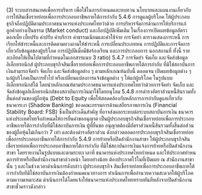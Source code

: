 (3) ระบบสารสนเทศเพื่อการบริหาร เพื่อใช้ในการกำหนดและทบทวน
นโยบายและแผนงานเกี่ยวกับการให้สินเชื่อรายย่อยเพื่อการประกอบอาชีพภายใต้การกํากับ
5.4.6 การดูแลผู้บริโภค
ให้ผู้ประกอบธุรกิจถือปฏิบัติตามประกาศธนาคารแห่งประเทศไทยว่าด้วย
การบริหารจัดการด้านการให้บริการแก่ลูกค้าอย่างเป็นธรรม (Market conduct) และถือปฏิบัติเพิ่มเติม
ในเรื่องการเปิดเผยข้อมูลอัตราดอกเบี้ย เบี้ยปรับ ค่าปรับ ค่าบริการ ค่าธรรมเนียมและค่าใช้จ่าย การจัดทำ
ตารางแสดงภาระหนี้ การเรียกให้ชำระหนี้และการติดตามทวงถามให้ชำระหนี้ การเปลี่ยนประเภทหน
การปฏิบัติและการจัดการเกี่ยวกับข้อมูลของผู้บริโภค การปฏิบัติเมื่อมีข้อร้องเรียน และการประกอบการ
นอกสถานที่ ทั้งนี้ รายละเอียดให้เป็นไปตามที่กำหนดในเอกสารแนบ 3
ratio)
5.4.7 การจัดทํา จัดเก็บ และจัดส่งข้อมูลอิเล็กทรอนิกส์
ผู้ประกอบธุรกิจสินเชื่อรายย่อยเพื่อการประกอบอาชีพภายใต้การกำกับ
ที่มิใช่สถาบันการเงินสามารถจัดทำ จัดเก็บ และจัดส่งข้อมูลต่าง ๆ ตามหลักเกณฑ์ฉบับนี้ ตลอดจน
เปิดเผยข้อมูลต่าง ๆ แก่ผู้บริโภคเป็นการทั่วไป หรือเปลี่ยนแปลงการแจ้งข้อมูลต่าง ๆ ให้แก่ผู้บริโภค
ในรูปแบบอิเล็กทรอนิกส์ได้ โดยนำหลักเกณฑ์ตามประกาศธนาคารแห่งประเทศไทยว่าด้วยการจัดทำ
จัดเก็บ และจัดส่งข้อมูลอิเล็กทรอนิกส์ของสถาบันการเงินมาใช้โดยอนุโลม
5.4.8 การดำรงอัตราส่วนหนี้สินรวมทั้งสิ้นต่อส่วนของผู้ถือหุ้น (Debt to Equity
เพื่อให้สอดคล้องกับหลักการการกำกับดูแลเกี่ยวกับธนาคารเงา (Shadow
Banking) ของคณะกรรมการด้านเสถียรภาพการเงิน (Financial Stability Board: FSB) ซึ่งเป็นประเด็นสำคัญ
ที่อาจส่งผลกระทบต่อระบบสถาบันการเงิน ธนาคารแห่งประเทศไทยจึงกำหนดให้การยื่นคำขออนุญาต
เป็นผู้ประกอบธุรกิจสินเชื่อรายย่อยเพื่อการประกอบอาชีพภายใต้การกำกับที่มิใช่สถาบันการเงิน ผู้ที่ยื่นขอ
อนุญาตต้องมีอัตราส่วนหนี้สินรวมทั้งสิ้นต่อส่วนของผู้ถือหุ้นไม่เกินกว่า 7 เท่า และต้องดำรงอัตราส่วน
ดังกล่าวตลอดการประกอบธุรกิจสินเชื่อรายย่อยเพื่อการประกอบอาชีพภายใต้การกํากับ
5.4.9 การย้ายหรือปิดสำนักงานสาขา
ให้ผู้ประกอบธุรกิจสินเชื่อรายย่อยเพื่อการประกอบอาชีพภายใต้การกำกับ
ที่มิใช่สถาบันการเงินแจ้งการย้ายหรือปิดสำนักงานสาขา โดยรายงานในรูปแบบและตามระยะเวลาที่
ธนาคารแห่งประเทศไทยกําหนด และให้ประกาศทําหนดการย้ายหรือปิดสํานักงานสาขาล่วงหน้า โดยอย่างน้อย
ต้องประกาศไว้ในที่เปิดเผย ณ สํานักงานสาขานั้น ๆ และในช่วงเวลาดำเนินการดังกล่าว ผู้ประกอบธุรกิจ
สินเชื่อรายย่อยเพื่อการประกอบอาชีพภายใต้การกํากับทีมิใช่สถาบันการเงินต้องกําหนดแนวทางการ
ทําเนินการเพื่ออ่านวยความสะดวกให้ผู้บริโภคตามความเหมาะสม
ดำเนินการได้โดยแจ้งให้ธนาคารแห่งประเทศไทยทราบทันทีหลังจากปิดสำนักงานสาขาชั่วคราวดังกล่าว
